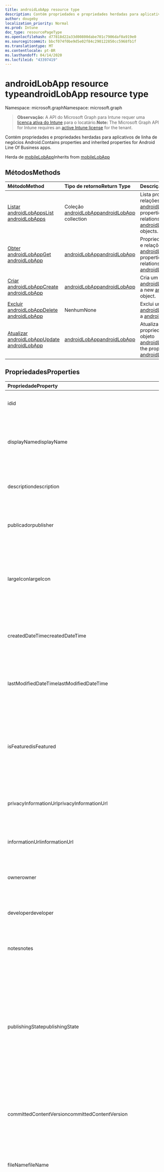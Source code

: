 ```yaml
---
title: androidLobApp resource type
description: Contém propriedades e propriedades herdadas para aplicativos de linha de negócios Android.
author: dougeby
localization_priority: Normal
ms.prod: Intune
doc_type: resourcePageType
ms.openlocfilehash: d77818d22a33d00800dabe701c7906daf0a919e0
ms.sourcegitcommit: bbcf074f0be9d5e02f84c290122850cc5968fb1f
ms.translationtype: MT
ms.contentlocale: pt-BR
ms.lasthandoff: 04/14/2020
ms.locfileid: "43397419"
---
```

# <a name="androidlobapp-resource-type"></a><span data-ttu-id="2e549-103">androidLobApp resource type</span><span class="sxs-lookup"><span data-stu-id="2e549-103">androidLobApp resource type</span></span>

<span data-ttu-id="2e549-104">Namespace: microsoft.graph</span><span class="sxs-lookup"><span data-stu-id="2e549-104">Namespace: microsoft.graph</span></span>

> <span data-ttu-id="2e549-105">**Observação:** A API do Microsoft Graph para Intune requer uma [licença ativa do Intune](https://go.microsoft.com/fwlink/?linkid=839381) para o locatário.</span><span class="sxs-lookup"><span data-stu-id="2e549-105">**Note:** The Microsoft Graph API for Intune requires an [active Intune license](https://go.microsoft.com/fwlink/?linkid=839381) for the tenant.</span></span>

<span data-ttu-id="2e549-106">Contém propriedades e propriedades herdadas para aplicativos de linha de negócios Android.</span><span class="sxs-lookup"><span data-stu-id="2e549-106">Contains properties and inherited properties for Android Line Of Business apps.</span></span>


<span data-ttu-id="2e549-107">Herda de [mobileLobApp](../resources/intune-apps-mobilelobapp.md)</span><span class="sxs-lookup"><span data-stu-id="2e549-107">Inherits from [mobileLobApp](../resources/intune-apps-mobilelobapp.md)</span></span>

## <a name="methods"></a><span data-ttu-id="2e549-108">Métodos</span><span class="sxs-lookup"><span data-stu-id="2e549-108">Methods</span></span>
|<span data-ttu-id="2e549-109">Método</span><span class="sxs-lookup"><span data-stu-id="2e549-109">Method</span></span>|<span data-ttu-id="2e549-110">Tipo de retorno</span><span class="sxs-lookup"><span data-stu-id="2e549-110">Return Type</span></span>|<span data-ttu-id="2e549-111">Descrição</span><span class="sxs-lookup"><span data-stu-id="2e549-111">Description</span></span>|
|:---|:---|:---|
|[<span data-ttu-id="2e549-112">Listar androidLobApps</span><span class="sxs-lookup"><span data-stu-id="2e549-112">List androidLobApps</span></span>](../api/intune-apps-androidlobapp-list.md)|<span data-ttu-id="2e549-113">Coleção [androidLobApp](../resources/intune-apps-androidlobapp.md)</span><span class="sxs-lookup"><span data-stu-id="2e549-113">[androidLobApp](../resources/intune-apps-androidlobapp.md) collection</span></span>|<span data-ttu-id="2e549-114">Lista propriedades e relações dos objetos [androidLobApp](../resources/intune-apps-androidlobapp.md).</span><span class="sxs-lookup"><span data-stu-id="2e549-114">List properties and relationships of the [androidLobApp](../resources/intune-apps-androidlobapp.md) objects.</span></span>|
|[<span data-ttu-id="2e549-115">Obter androidLobApp</span><span class="sxs-lookup"><span data-stu-id="2e549-115">Get androidLobApp</span></span>](../api/intune-apps-androidlobapp-get.md)|[<span data-ttu-id="2e549-116">androidLobApp</span><span class="sxs-lookup"><span data-stu-id="2e549-116">androidLobApp</span></span>](../resources/intune-apps-androidlobapp.md)|<span data-ttu-id="2e549-117">Propriedades de leitura e relações do objeto [androidLobApp](../resources/intune-apps-androidlobapp.md).</span><span class="sxs-lookup"><span data-stu-id="2e549-117">Read properties and relationships of the [androidLobApp](../resources/intune-apps-androidlobapp.md) object.</span></span>|
|[<span data-ttu-id="2e549-118">Criar androidLobApp</span><span class="sxs-lookup"><span data-stu-id="2e549-118">Create androidLobApp</span></span>](../api/intune-apps-androidlobapp-create.md)|[<span data-ttu-id="2e549-119">androidLobApp</span><span class="sxs-lookup"><span data-stu-id="2e549-119">androidLobApp</span></span>](../resources/intune-apps-androidlobapp.md)|<span data-ttu-id="2e549-120">Cria um novo objeto [androidLobApp](../resources/intune-apps-androidlobapp.md).</span><span class="sxs-lookup"><span data-stu-id="2e549-120">Create a new [androidLobApp](../resources/intune-apps-androidlobapp.md) object.</span></span>|
|[<span data-ttu-id="2e549-121">Excluir androidLobApp</span><span class="sxs-lookup"><span data-stu-id="2e549-121">Delete androidLobApp</span></span>](../api/intune-apps-androidlobapp-delete.md)|<span data-ttu-id="2e549-122">Nenhum</span><span class="sxs-lookup"><span data-stu-id="2e549-122">None</span></span>|<span data-ttu-id="2e549-123">Exclui um [androidLobApp](../resources/intune-apps-androidlobapp.md).</span><span class="sxs-lookup"><span data-stu-id="2e549-123">Deletes a [androidLobApp](../resources/intune-apps-androidlobapp.md).</span></span>|
|[<span data-ttu-id="2e549-124">Atualizar androidLobApp</span><span class="sxs-lookup"><span data-stu-id="2e549-124">Update androidLobApp</span></span>](../api/intune-apps-androidlobapp-update.md)|[<span data-ttu-id="2e549-125">androidLobApp</span><span class="sxs-lookup"><span data-stu-id="2e549-125">androidLobApp</span></span>](../resources/intune-apps-androidlobapp.md)|<span data-ttu-id="2e549-126">Atualiza as propriedades de um objeto [androidLobApp](../resources/intune-apps-androidlobapp.md).</span><span class="sxs-lookup"><span data-stu-id="2e549-126">Update the properties of a [androidLobApp](../resources/intune-apps-androidlobapp.md) object.</span></span>|

## <a name="properties"></a><span data-ttu-id="2e549-127">Propriedades</span><span class="sxs-lookup"><span data-stu-id="2e549-127">Properties</span></span>
|<span data-ttu-id="2e549-128">Propriedade</span><span class="sxs-lookup"><span data-stu-id="2e549-128">Property</span></span>|<span data-ttu-id="2e549-129">Tipo</span><span class="sxs-lookup"><span data-stu-id="2e549-129">Type</span></span>|<span data-ttu-id="2e549-130">Descrição</span><span class="sxs-lookup"><span data-stu-id="2e549-130">Description</span></span>|
|:---|:---|:---|
|<span data-ttu-id="2e549-131">id</span><span class="sxs-lookup"><span data-stu-id="2e549-131">id</span></span>|<span data-ttu-id="2e549-132">String</span><span class="sxs-lookup"><span data-stu-id="2e549-132">String</span></span>|<span data-ttu-id="2e549-133">Chave da entidade.</span><span class="sxs-lookup"><span data-stu-id="2e549-133">Key of the entity.</span></span> <span data-ttu-id="2e549-134">Herdado de [mobileApp](../resources/intune-apps-mobileapp.md)</span><span class="sxs-lookup"><span data-stu-id="2e549-134">Inherited from [mobileApp](../resources/intune-apps-mobileapp.md)</span></span>|
|<span data-ttu-id="2e549-135">displayName</span><span class="sxs-lookup"><span data-stu-id="2e549-135">displayName</span></span>|<span data-ttu-id="2e549-136">Cadeia de caracteres</span><span class="sxs-lookup"><span data-stu-id="2e549-136">String</span></span>|<span data-ttu-id="2e549-137">O título do aplicativo importado ou definido pelo administrador.</span><span class="sxs-lookup"><span data-stu-id="2e549-137">The admin provided or imported title of the app.</span></span> <span data-ttu-id="2e549-138">Herdado de [mobileApp](../resources/intune-apps-mobileapp.md)</span><span class="sxs-lookup"><span data-stu-id="2e549-138">Inherited from [mobileApp](../resources/intune-apps-mobileapp.md)</span></span>|
|<span data-ttu-id="2e549-139">description</span><span class="sxs-lookup"><span data-stu-id="2e549-139">description</span></span>|<span data-ttu-id="2e549-140">String</span><span class="sxs-lookup"><span data-stu-id="2e549-140">String</span></span>|<span data-ttu-id="2e549-141">A descrição do aplicativo.</span><span class="sxs-lookup"><span data-stu-id="2e549-141">The description of the app.</span></span> <span data-ttu-id="2e549-142">Herdado de [mobileApp](../resources/intune-apps-mobileapp.md)</span><span class="sxs-lookup"><span data-stu-id="2e549-142">Inherited from [mobileApp](../resources/intune-apps-mobileapp.md)</span></span>|
|<span data-ttu-id="2e549-143">publicador</span><span class="sxs-lookup"><span data-stu-id="2e549-143">publisher</span></span>|<span data-ttu-id="2e549-144">String</span><span class="sxs-lookup"><span data-stu-id="2e549-144">String</span></span>|<span data-ttu-id="2e549-145">O publicador do aplicativo.</span><span class="sxs-lookup"><span data-stu-id="2e549-145">The publisher of the app.</span></span> <span data-ttu-id="2e549-146">Herdado de [mobileApp](../resources/intune-apps-mobileapp.md)</span><span class="sxs-lookup"><span data-stu-id="2e549-146">Inherited from [mobileApp](../resources/intune-apps-mobileapp.md)</span></span>|
|<span data-ttu-id="2e549-147">largeIcon</span><span class="sxs-lookup"><span data-stu-id="2e549-147">largeIcon</span></span>|[<span data-ttu-id="2e549-148">mimeContent</span><span class="sxs-lookup"><span data-stu-id="2e549-148">mimeContent</span></span>](../resources/intune-shared-mimecontent.md)|<span data-ttu-id="2e549-149">O ícone grande, a ser exibido nos detalhes do aplicativo e usado para o carregamento do ícone.</span><span class="sxs-lookup"><span data-stu-id="2e549-149">The large icon, to be displayed in the app details and used for upload of the icon.</span></span> <span data-ttu-id="2e549-150">Herdado de [mobileApp](../resources/intune-apps-mobileapp.md)</span><span class="sxs-lookup"><span data-stu-id="2e549-150">Inherited from [mobileApp](../resources/intune-apps-mobileapp.md)</span></span>|
|<span data-ttu-id="2e549-151">createdDateTime</span><span class="sxs-lookup"><span data-stu-id="2e549-151">createdDateTime</span></span>|<span data-ttu-id="2e549-152">DateTimeOffset</span><span class="sxs-lookup"><span data-stu-id="2e549-152">DateTimeOffset</span></span>|<span data-ttu-id="2e549-153">A data e a hora da criação do aplicativo.</span><span class="sxs-lookup"><span data-stu-id="2e549-153">The date and time the app was created.</span></span> <span data-ttu-id="2e549-154">Herdado de [mobileApp](../resources/intune-apps-mobileapp.md)</span><span class="sxs-lookup"><span data-stu-id="2e549-154">Inherited from [mobileApp](../resources/intune-apps-mobileapp.md)</span></span>|
|<span data-ttu-id="2e549-155">lastModifiedDateTime</span><span class="sxs-lookup"><span data-stu-id="2e549-155">lastModifiedDateTime</span></span>|<span data-ttu-id="2e549-156">DateTimeOffset</span><span class="sxs-lookup"><span data-stu-id="2e549-156">DateTimeOffset</span></span>|<span data-ttu-id="2e549-157">A data e a hora que o aplicativo foi modificado pela última vez.</span><span class="sxs-lookup"><span data-stu-id="2e549-157">The date and time the app was last modified.</span></span> <span data-ttu-id="2e549-158">Herdado de [mobileApp](../resources/intune-apps-mobileapp.md)</span><span class="sxs-lookup"><span data-stu-id="2e549-158">Inherited from [mobileApp](../resources/intune-apps-mobileapp.md)</span></span>|
|<span data-ttu-id="2e549-159">isFeatured</span><span class="sxs-lookup"><span data-stu-id="2e549-159">isFeatured</span></span>|<span data-ttu-id="2e549-160">Boolean</span><span class="sxs-lookup"><span data-stu-id="2e549-160">Boolean</span></span>|<span data-ttu-id="2e549-161">O valor que indica se o aplicativo está marcado como em destaque pelo administrador. Herdado de [mobileApp](../resources/intune-apps-mobileapp.md)</span><span class="sxs-lookup"><span data-stu-id="2e549-161">The value indicating whether the app is marked as featured by the admin. Inherited from [mobileApp](../resources/intune-apps-mobileapp.md)</span></span>|
|<span data-ttu-id="2e549-162">privacyInformationUrl</span><span class="sxs-lookup"><span data-stu-id="2e549-162">privacyInformationUrl</span></span>|<span data-ttu-id="2e549-163">String</span><span class="sxs-lookup"><span data-stu-id="2e549-163">String</span></span>|<span data-ttu-id="2e549-164">A URL da declaração de privacidade.</span><span class="sxs-lookup"><span data-stu-id="2e549-164">The privacy statement Url.</span></span> <span data-ttu-id="2e549-165">Herdado de [mobileApp](../resources/intune-apps-mobileapp.md)</span><span class="sxs-lookup"><span data-stu-id="2e549-165">Inherited from [mobileApp](../resources/intune-apps-mobileapp.md)</span></span>|
|<span data-ttu-id="2e549-166">informationUrl</span><span class="sxs-lookup"><span data-stu-id="2e549-166">informationUrl</span></span>|<span data-ttu-id="2e549-167">String</span><span class="sxs-lookup"><span data-stu-id="2e549-167">String</span></span>|<span data-ttu-id="2e549-168">A URL de informações adicionais.</span><span class="sxs-lookup"><span data-stu-id="2e549-168">The more information Url.</span></span> <span data-ttu-id="2e549-169">Herdado de [mobileApp](../resources/intune-apps-mobileapp.md)</span><span class="sxs-lookup"><span data-stu-id="2e549-169">Inherited from [mobileApp](../resources/intune-apps-mobileapp.md)</span></span>|
|<span data-ttu-id="2e549-170">owner</span><span class="sxs-lookup"><span data-stu-id="2e549-170">owner</span></span>|<span data-ttu-id="2e549-171">String</span><span class="sxs-lookup"><span data-stu-id="2e549-171">String</span></span>|<span data-ttu-id="2e549-172">O proprietário do conteúdo.</span><span class="sxs-lookup"><span data-stu-id="2e549-172">The owner of the app.</span></span> <span data-ttu-id="2e549-173">Herdado de [mobileApp](../resources/intune-apps-mobileapp.md)</span><span class="sxs-lookup"><span data-stu-id="2e549-173">Inherited from [mobileApp](../resources/intune-apps-mobileapp.md)</span></span>|
|<span data-ttu-id="2e549-174">developer</span><span class="sxs-lookup"><span data-stu-id="2e549-174">developer</span></span>|<span data-ttu-id="2e549-175">String</span><span class="sxs-lookup"><span data-stu-id="2e549-175">String</span></span>|<span data-ttu-id="2e549-176">O desenvolvedor do aplicativo.</span><span class="sxs-lookup"><span data-stu-id="2e549-176">The developer of the app.</span></span> <span data-ttu-id="2e549-177">Herdado de [mobileApp](../resources/intune-apps-mobileapp.md)</span><span class="sxs-lookup"><span data-stu-id="2e549-177">Inherited from [mobileApp](../resources/intune-apps-mobileapp.md)</span></span>|
|<span data-ttu-id="2e549-178">notes</span><span class="sxs-lookup"><span data-stu-id="2e549-178">notes</span></span>|<span data-ttu-id="2e549-179">String</span><span class="sxs-lookup"><span data-stu-id="2e549-179">String</span></span>|<span data-ttu-id="2e549-180">Anotações do aplicativo.</span><span class="sxs-lookup"><span data-stu-id="2e549-180">Notes for the app.</span></span> <span data-ttu-id="2e549-181">Herdada de [mobileApp](../resources/intune-apps-mobileapp.md)</span><span class="sxs-lookup"><span data-stu-id="2e549-181">Inherited from [mobileApp](../resources/intune-apps-mobileapp.md)</span></span>|
|<span data-ttu-id="2e549-182">publishingState</span><span class="sxs-lookup"><span data-stu-id="2e549-182">publishingState</span></span>|[<span data-ttu-id="2e549-183">mobileAppPublishingState</span><span class="sxs-lookup"><span data-stu-id="2e549-183">mobileAppPublishingState</span></span>](../resources/intune-apps-mobileapppublishingstate.md)|<span data-ttu-id="2e549-184">O estado de publicação do aplicativo.</span><span class="sxs-lookup"><span data-stu-id="2e549-184">The publishing state for the app.</span></span> <span data-ttu-id="2e549-185">O aplicativo não pode ser assinado, a menos que ele seja publicado.</span><span class="sxs-lookup"><span data-stu-id="2e549-185">The app cannot be assigned unless the app is published.</span></span> <span data-ttu-id="2e549-186">Herdado de [mobileApp](../resources/intune-apps-mobileapp.md).</span><span class="sxs-lookup"><span data-stu-id="2e549-186">Inherited from [mobileApp](../resources/intune-apps-mobileapp.md).</span></span> <span data-ttu-id="2e549-187">Os valores possíveis são: `notPublished`, `processing`, `published`.</span><span class="sxs-lookup"><span data-stu-id="2e549-187">Possible values are: `notPublished`, `processing`, `published`.</span></span>|
|<span data-ttu-id="2e549-188">committedContentVersion</span><span class="sxs-lookup"><span data-stu-id="2e549-188">committedContentVersion</span></span>|<span data-ttu-id="2e549-189">String</span><span class="sxs-lookup"><span data-stu-id="2e549-189">String</span></span>|<span data-ttu-id="2e549-190">A versão do conteúdo interno confirmado.</span><span class="sxs-lookup"><span data-stu-id="2e549-190">The internal committed content version.</span></span> <span data-ttu-id="2e549-191">Herdado de [mobileLobApp](../resources/intune-apps-mobilelobapp.md)</span><span class="sxs-lookup"><span data-stu-id="2e549-191">Inherited from [mobileLobApp](../resources/intune-apps-mobilelobapp.md)</span></span>|
|<span data-ttu-id="2e549-192">fileName</span><span class="sxs-lookup"><span data-stu-id="2e549-192">fileName</span></span>|<span data-ttu-id="2e549-193">String</span><span class="sxs-lookup"><span data-stu-id="2e549-193">String</span></span>|<span data-ttu-id="2e549-194">O nome do arquivo do aplicativo Lob principal.</span><span class="sxs-lookup"><span data-stu-id="2e549-194">The name of the main Lob application file.</span></span> <span data-ttu-id="2e549-195">Herdado de [mobileLobApp](../resources/intune-apps-mobilelobapp.md)</span><span class="sxs-lookup"><span data-stu-id="2e549-195">Inherited from [mobileLobApp](../resources/intune-apps-mobilelobapp.md)</span></span>|
|<span data-ttu-id="2e549-196">size</span><span class="sxs-lookup"><span data-stu-id="2e549-196">size</span></span>|<span data-ttu-id="2e549-197">Int64</span><span class="sxs-lookup"><span data-stu-id="2e549-197">Int64</span></span>|<span data-ttu-id="2e549-198">O tamanho total, incluindo todos os arquivos carregados.</span><span class="sxs-lookup"><span data-stu-id="2e549-198">The total size, including all uploaded files.</span></span> <span data-ttu-id="2e549-199">Herdado de [mobileLobApp](../resources/intune-apps-mobilelobapp.md)</span><span class="sxs-lookup"><span data-stu-id="2e549-199">Inherited from [mobileLobApp](../resources/intune-apps-mobilelobapp.md)</span></span>|
|<span data-ttu-id="2e549-200">packageId</span><span class="sxs-lookup"><span data-stu-id="2e549-200">packageId</span></span>|<span data-ttu-id="2e549-201">String</span><span class="sxs-lookup"><span data-stu-id="2e549-201">String</span></span>|<span data-ttu-id="2e549-202">O identificador do pacote.</span><span class="sxs-lookup"><span data-stu-id="2e549-202">The package identifier.</span></span>|
|<span data-ttu-id="2e549-203">minimumSupportedOperatingSystem</span><span class="sxs-lookup"><span data-stu-id="2e549-203">minimumSupportedOperatingSystem</span></span>|[<span data-ttu-id="2e549-204">androidMinimumOperatingSystem</span><span class="sxs-lookup"><span data-stu-id="2e549-204">androidMinimumOperatingSystem</span></span>](../resources/intune-apps-androidminimumoperatingsystem.md)|<span data-ttu-id="2e549-205">O valor do sistema de operacional mínimo aplicável.</span><span class="sxs-lookup"><span data-stu-id="2e549-205">The value for the minimum applicable operating system.</span></span>|
|<span data-ttu-id="2e549-206">versionName</span><span class="sxs-lookup"><span data-stu-id="2e549-206">versionName</span></span>|<span data-ttu-id="2e549-207">String</span><span class="sxs-lookup"><span data-stu-id="2e549-207">String</span></span>|<span data-ttu-id="2e549-208">O nome da versão do aplicativo de Linha de Negócios (LoB) Android.</span><span class="sxs-lookup"><span data-stu-id="2e549-208">The version name of Android Line of Business (LoB) app.</span></span>|
|<span data-ttu-id="2e549-209">versionCode</span><span class="sxs-lookup"><span data-stu-id="2e549-209">versionCode</span></span>|<span data-ttu-id="2e549-210">Cadeia de caracteres</span><span class="sxs-lookup"><span data-stu-id="2e549-210">String</span></span>|<span data-ttu-id="2e549-211">O código da versão do aplicativo de Linha de Negócios (LoB) Android.</span><span class="sxs-lookup"><span data-stu-id="2e549-211">The version code of Android Line of Business (LoB) app.</span></span>|

## <a name="relationships"></a><span data-ttu-id="2e549-212">Relacionamento</span><span class="sxs-lookup"><span data-stu-id="2e549-212">Relationships</span></span>
|<span data-ttu-id="2e549-213">Relação</span><span class="sxs-lookup"><span data-stu-id="2e549-213">Relationship</span></span>|<span data-ttu-id="2e549-214">Tipo</span><span class="sxs-lookup"><span data-stu-id="2e549-214">Type</span></span>|<span data-ttu-id="2e549-215">Descrição</span><span class="sxs-lookup"><span data-stu-id="2e549-215">Description</span></span>|
|:---|:---|:---|
|<span data-ttu-id="2e549-216">categories</span><span class="sxs-lookup"><span data-stu-id="2e549-216">categories</span></span>|<span data-ttu-id="2e549-217">Coleção [mobileAppCategory](../resources/intune-apps-mobileappcategory.md)</span><span class="sxs-lookup"><span data-stu-id="2e549-217">[mobileAppCategory](../resources/intune-apps-mobileappcategory.md) collection</span></span>|<span data-ttu-id="2e549-218">A lista de categorias para este aplicativo.</span><span class="sxs-lookup"><span data-stu-id="2e549-218">The list of categories for this app.</span></span> <span data-ttu-id="2e549-219">Herdado de [mobileApp](../resources/intune-apps-mobileapp.md)</span><span class="sxs-lookup"><span data-stu-id="2e549-219">Inherited from [mobileApp](../resources/intune-apps-mobileapp.md)</span></span>|
|<span data-ttu-id="2e549-220">assignments</span><span class="sxs-lookup"><span data-stu-id="2e549-220">assignments</span></span>|<span data-ttu-id="2e549-221">Coleção [mobileAppAssignment](../resources/intune-apps-mobileappassignment.md)</span><span class="sxs-lookup"><span data-stu-id="2e549-221">[mobileAppAssignment](../resources/intune-apps-mobileappassignment.md) collection</span></span>|<span data-ttu-id="2e549-222">A lista de atribuições de grupo para esse aplicativo móvel.</span><span class="sxs-lookup"><span data-stu-id="2e549-222">The list of group assignments for this mobile app.</span></span> <span data-ttu-id="2e549-223">Herdado de [mobileApp](../resources/intune-apps-mobileapp.md)</span><span class="sxs-lookup"><span data-stu-id="2e549-223">Inherited from [mobileApp](../resources/intune-apps-mobileapp.md)</span></span>|
|<span data-ttu-id="2e549-224">contentVersions</span><span class="sxs-lookup"><span data-stu-id="2e549-224">contentVersions</span></span>|<span data-ttu-id="2e549-225">Coleção [mobileAppContent](../resources/intune-apps-mobileappcontent.md)</span><span class="sxs-lookup"><span data-stu-id="2e549-225">[mobileAppContent](../resources/intune-apps-mobileappcontent.md) collection</span></span>|<span data-ttu-id="2e549-226">A lista das versões de conteúdo deste aplicativo.</span><span class="sxs-lookup"><span data-stu-id="2e549-226">The list of content versions for this app.</span></span> <span data-ttu-id="2e549-227">Herdado de [mobileLobApp](../resources/intune-apps-mobilelobapp.md)</span><span class="sxs-lookup"><span data-stu-id="2e549-227">Inherited from [mobileLobApp](../resources/intune-apps-mobilelobapp.md)</span></span>|

## <a name="json-representation"></a><span data-ttu-id="2e549-228">Representação JSON</span><span class="sxs-lookup"><span data-stu-id="2e549-228">JSON Representation</span></span>
<span data-ttu-id="2e549-229">Veja a seguir uma representação JSON do recurso.</span><span class="sxs-lookup"><span data-stu-id="2e549-229">Here is a JSON representation of the resource.</span></span>
<!-- {
  "blockType": "resource",
  "keyProperty": "id",
  "@odata.type": "microsoft.graph.androidLobApp"
}
-->
``` json
{
  "@odata.type": "#microsoft.graph.androidLobApp",
  "id": "String (identifier)",
  "displayName": "String",
  "description": "String",
  "publisher": "String",
  "largeIcon": {
    "@odata.type": "microsoft.graph.mimeContent",
    "type": "String",
    "value": "binary"
  },
  "createdDateTime": "String (timestamp)",
  "lastModifiedDateTime": "String (timestamp)",
  "isFeatured": true,
  "privacyInformationUrl": "String",
  "informationUrl": "String",
  "owner": "String",
  "developer": "String",
  "notes": "String",
  "publishingState": "String",
  "committedContentVersion": "String",
  "fileName": "String",
  "size": 1024,
  "packageId": "String",
  "minimumSupportedOperatingSystem": {
    "@odata.type": "microsoft.graph.androidMinimumOperatingSystem",
    "v4_0": true,
    "v4_0_3": true,
    "v4_1": true,
    "v4_2": true,
    "v4_3": true,
    "v4_4": true,
    "v5_0": true,
    "v5_1": true
  },
  "versionName": "String",
  "versionCode": "String"
}
```







